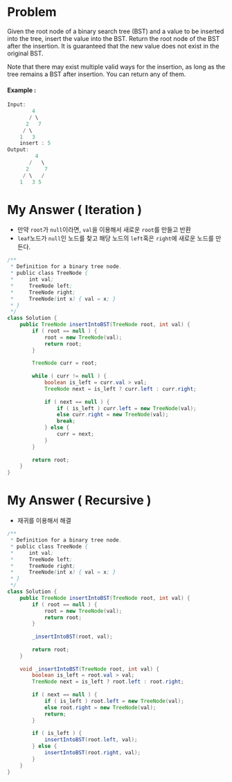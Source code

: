 # Problem

Given the root node of a binary search tree (BST) and a value to be inserted into the tree, insert the value into the BST. Return the root node of the BST after the insertion. It is guaranteed that the new value does not exist in the original BST.

Note that there may exist multiple valid ways for the insertion, as long as the tree remains a BST after insertion. You can return any of them.

#### Example :

```swift
Input: 
        4
       / \
      2   7
     / \
    1   3
    insert : 5
Output: 
         4
       /   \
      2     7
     / \   /
    1   3 5
```

# My Answer ( Iteration )
  
* 만약 `root`가 `null`이라면, `val`을 이용해서 새로운 `root`를 만들고 반환
* `leaf`노드가 `null`인 노드를 찾고 해당 노드의 `left`혹은 `right`에 새로운 노드를 만든다.

```java
/**
 * Definition for a binary tree node.
 * public class TreeNode {
 *     int val;
 *     TreeNode left;
 *     TreeNode right;
 *     TreeNode(int x) { val = x; }
 * }
 */
class Solution {
    public TreeNode insertIntoBST(TreeNode root, int val) {
        if ( root == null ) {
            root = new TreeNode(val);
            return root;
        }
        
        TreeNode curr = root;
        
        while ( curr != null ) {
            boolean is_left = curr.val > val;
            TreeNode next = is_left ? curr.left : curr.right; 
            
            if ( next == null ) {
                if ( is_left ) curr.left = new TreeNode(val);
                else curr.right = new TreeNode(val);
                break;
            } else {
                curr = next;
            }            
        }
        
        return root;
    }
}
```

# My Answer ( Recursive )

* 재귀를 이용해서 해결

```java
/**
 * Definition for a binary tree node.
 * public class TreeNode {
 *     int val;
 *     TreeNode left;
 *     TreeNode right;
 *     TreeNode(int x) { val = x; }
 * }
 */
class Solution {
    public TreeNode insertIntoBST(TreeNode root, int val) {
        if ( root == null ) {
            root = new TreeNode(val);
            return root;
        }
        
        _insertIntoBST(root, val);
        
        return root;
    }
    
    void _insertIntoBST(TreeNode root, int val) {
        boolean is_left = root.val > val;
        TreeNode next = is_left ? root.left : root.right; 
            
        if ( next == null ) {
            if ( is_left ) root.left = new TreeNode(val);
            else root.right = new TreeNode(val);
            return;
        }
        
        if ( is_left ) {
            insertIntoBST(root.left, val);
        } else {
            insertIntoBST(root.right, val);
        }
    }
}
```


